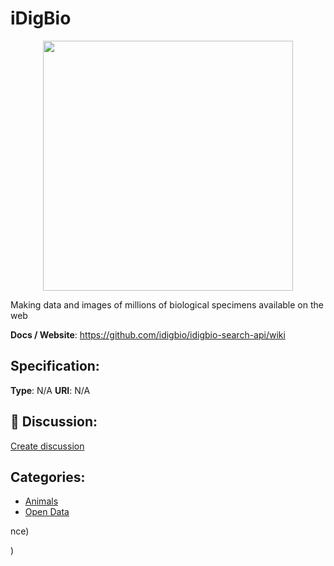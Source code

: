 # iDigBio
<p align="center">
    <img width="400" src="https://raw.githubusercontent.com/apis-list/apis-list/main/apis/idigbio/logo_256x256.png" />
</p>

Making data and images of millions of biological specimens available on the web

**Docs / Website**: https://github.com/idigbio/idigbio-search-api/wiki

## Specification:
**Type**:  N/A 
**URI**:  N/A 

## 💬 Discussion:
[Create discussion](https://github.com/apis-list/apis-list/discussions/new)

## Categories:
- [Animals](https://github.com/apis-list/apis-list#animals)
- [Open Data](https://github.com/apis-list/apis-list#open-data)



nce)



)



